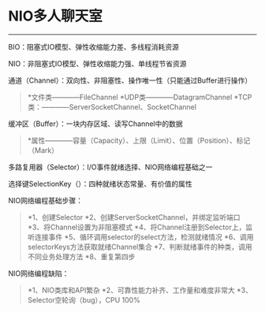 ﻿# NIO多人聊天室

---

BIO：阻塞式IO模型、弹性收缩能力差、多线程消耗资源

NIO：非阻塞式IO模型、弹性收缩能力强、单线程节省资源

通道（Channel）：双向性、非阻塞性、操作唯一性（只能通过Buffer进行操作）
>*文件类————FileChannel
>*UDP类————DatagramChannel
>*TCP类：————ServerSocketChannel、SocketChannel

缓冲区（Buffer）：一块内存区域、读写Channel中的数据
>*属性————容量（Capacity）、上限（Limit）、位置（Position）、标记（Mark）

多路复用器（Selector）：I/O事件就绪选择、NIO网络编程基础之一

选择键SelectionKey（）：四种就绪状态常量、有价值的属性

NIO网络编程基础步骤：
>*1、创建Selector
>*2、创建ServerSocketChannel，并绑定监听端口
>*3、将Channel设置为非阻塞模式
>*4、将Channel注册到Selector上，监听连接事件
>*5、循环调用selector的select方法，检测就绪情况
>*6、调用selectorKeys方法获取就绪Channel集合
>*7、判断就绪事件的种类，调用不同业务处理方法
>*8、重复第四步

NIO网络编程缺陷：
>*1、NIO类库和API繁杂
>*2、可靠性能力补齐、工作量和难度非常大
>*3、Selector空轮询（bug），CPU 100%
